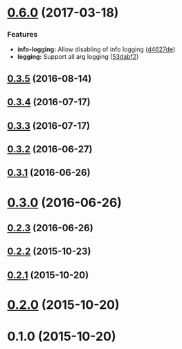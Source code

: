 <a name="0.6.0"></a>
# [0.6.0](https://github.com/hypery2k/angular-pouchdb-logger/compare/0.3.5...v0.6.0) (2017-03-18)


### Features

* **info-logging:** Allow disabling of info logging ([d4627de](https://github.com/hypery2k/angular-pouchdb-logger/commit/d4627de))
* **logging:** Support all arg logging ([53dabf2](https://github.com/hypery2k/angular-pouchdb-logger/commit/53dabf2))



<a name="0.3.5"></a>
## [0.3.5](https://github.com/hypery2k/angular-pouchdb-logger/compare/v0.3.4...0.3.5) (2016-08-14)



<a name="0.3.4"></a>
## [0.3.4](https://github.com/hypery2k/angular-pouchdb-logger/compare/v0.3.3...v0.3.4) (2016-07-17)



<a name="0.3.3"></a>
## [0.3.3](https://github.com/hypery2k/angular-pouchdb-logger/compare/v0.3.2...v0.3.3) (2016-07-17)



<a name="0.3.2"></a>
## [0.3.2](https://github.com/hypery2k/angular-pouchdb-logger/compare/v0.3.1...v0.3.2) (2016-06-27)



<a name="0.3.1"></a>
## [0.3.1](https://github.com/hypery2k/angular-pouchdb-logger/compare/v0.3.0...v0.3.1) (2016-06-26)



<a name="0.3.0"></a>
# [0.3.0](https://github.com/hypery2k/angular-pouchdb-logger/compare/v0.2.3...v0.3.0) (2016-06-26)



<a name="0.2.3"></a>
## [0.2.3](https://github.com/hypery2k/angular-pouchdb-logger/compare/v0.2.2...v0.2.3) (2016-06-26)



<a name="0.2.2"></a>
## [0.2.2](https://github.com/hypery2k/angular-pouchdb-logger/compare/v0.2.1...v0.2.2) (2015-10-23)



<a name="0.2.1"></a>
## [0.2.1](https://github.com/hypery2k/angular-pouchdb-logger/compare/v0.2.0...v0.2.1) (2015-10-20)



<a name="0.2.0"></a>
# [0.2.0](https://github.com/hypery2k/angular-pouchdb-logger/compare/v0.1.0...v0.2.0) (2015-10-20)



<a name="0.1.0"></a>
# 0.1.0 (2015-10-20)



